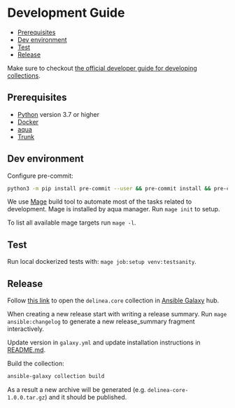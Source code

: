 # Development Guide

- [Prerequisites](#prerequisites)
- [Dev environment](#dev-environment)
- [Test](#test)
- [Release](#release)

Make sure to checkout [the official developer guide for developing collections][developing-collections].

## Prerequisites

- [Python][get-python] version 3.7 or higher
- [Docker][get-docker]
- [aqua][get-aqua]
- [Trunk][get-trunk]

## Dev environment

Configure pre-commit:

```bash
python3 -m pip install pre-commit --user && pre-commit install && pre-commit
```

We use [Mage][mage] build tool to automate most of the tasks related to development.
Mage is installed by aqua manager. Run `mage init` to setup.

To list all available mage targets run `mage -l`.

## Test

Run local dockerized tests with: `mage job:setup venv:testsanity`.

## Release

Follow [this link][delinea-core-galaxy] to open the `delinea.core` collection in [Ansible Galaxy][galaxy] hub.

When creating a new release start with writing a release summary.
Run `mage ansible:changelog` to generate a new release_summary fragment interactively.

Update version in `galaxy.yml` and update installation instructions in [README.md][readme.md].

Build the collection:

```bash
ansible-galaxy collection build
```

As a result a new archive will be generated (e.g. `delinea-core-1.0.0.tar.gz`) and it should be published.

[developing-collections]: https://docs.ansible.com/ansible/latest/dev_guide/developing_collections.html
[get-python]: https://www.python.org/downloads/
[get-docker]: https://docs.docker.com/get-docker/
[get-aqua]: https://aquaproj.github.io/docs/reference/install
[get-trunk]: https://docs.trunk.io/docs/install
[mage]: https://magefile.org/
[delinea-core-galaxy]: https://galaxy.ansible.com/delinea/core
[galaxy]: https://galaxy.ansible.com/
[changelog.rst]: CHANGELOG.rst
[readme.md]: README.md
